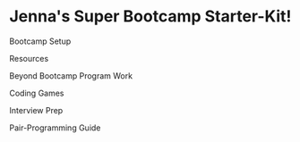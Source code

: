 # Jenna's Super Bootcamp Starter-Kit!

Bootcamp Setup


Resources


Beyond Bootcamp Program Work


Coding Games


Interview Prep


Pair-Programming Guide
